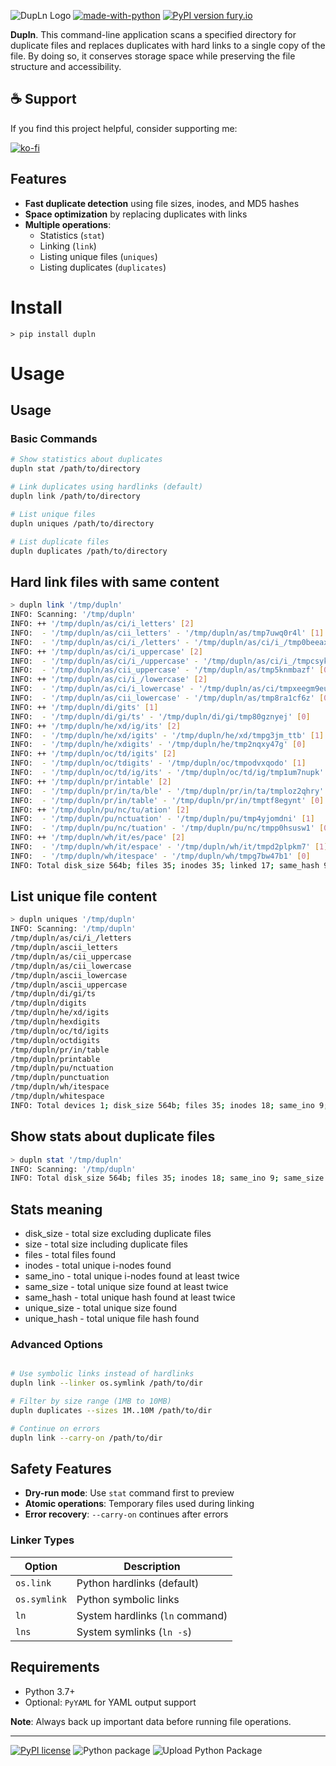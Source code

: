 ![DupLn Logo](dupln.png)
[![made-with-python](https://img.shields.io/badge/Made%20with-Python-1f425f.svg)](https://www.python.org/)
[![PyPI version fury.io](https://badge.fury.io/py/dupln.svg)](https://pypi.python.org/pypi/dupln/)

**Dupln**. This command-line application scans a specified directory for duplicate files and replaces duplicates with hard links to a single
copy of the file. By doing so, it conserves storage space while preserving the file structure and accessibility.

## ☕ Support

If you find this project helpful, consider supporting me:

[![ko-fi](https://ko-fi.com/img/githubbutton_sm.svg)](https://ko-fi.com/B0B01E8SY7)

## Features

- **Fast duplicate detection** using file sizes, inodes, and MD5 hashes
- **Space optimization** by replacing duplicates with links
- **Multiple operations**:
  - Statistics (`stat`)
  - Linking (`link`)
  - Listing unique files (`uniques`)
  - Listing duplicates (`duplicates`)

# Install

```
> pip install dupln
```

# Usage

## Usage

### Basic Commands

```bash
# Show statistics about duplicates
dupln stat /path/to/directory

# Link duplicates using hardlinks (default)
dupln link /path/to/directory

# List unique files
dupln uniques /path/to/directory

# List duplicate files
dupln duplicates /path/to/directory
```

## Hard link files with same content

```bash
> dupln link '/tmp/dupln'
INFO: Scanning: '/tmp/dupln'
INFO: ++ '/tmp/dupln/as/ci/i_letters' [2]
INFO:  - '/tmp/dupln/as/cii_letters' - '/tmp/dupln/as/tmp7uwq0r4l' [1]
INFO:  - '/tmp/dupln/as/ci/i_/letters' - '/tmp/dupln/as/ci/i_/tmp0beeaxht' [0]
INFO: ++ '/tmp/dupln/as/ci/i_uppercase' [2]
INFO:  - '/tmp/dupln/as/ci/i_/uppercase' - '/tmp/dupln/as/ci/i_/tmpcsykrlv5' [1]
INFO:  - '/tmp/dupln/as/cii_uppercase' - '/tmp/dupln/as/tmp5knmbazf' [0]
INFO: ++ '/tmp/dupln/as/ci/i_/lowercase' [2]
INFO:  - '/tmp/dupln/as/ci/i_lowercase' - '/tmp/dupln/as/ci/tmpxeegm9eu' [1]
INFO:  - '/tmp/dupln/as/cii_lowercase' - '/tmp/dupln/as/tmp8ra1cf6z' [0]
INFO: ++ '/tmp/dupln/di/gits' [1]
INFO:  - '/tmp/dupln/di/gi/ts' - '/tmp/dupln/di/gi/tmp80gznyej' [0]
INFO: ++ '/tmp/dupln/he/xd/ig/its' [2]
INFO:  - '/tmp/dupln/he/xd/igits' - '/tmp/dupln/he/xd/tmpg3jm_ttb' [1]
INFO:  - '/tmp/dupln/he/xdigits' - '/tmp/dupln/he/tmp2nqxy47g' [0]
INFO: ++ '/tmp/dupln/oc/td/igits' [2]
INFO:  - '/tmp/dupln/oc/tdigits' - '/tmp/dupln/oc/tmpodvxqodo' [1]
INFO:  - '/tmp/dupln/oc/td/ig/its' - '/tmp/dupln/oc/td/ig/tmp1um7nupk' [0]
INFO: ++ '/tmp/dupln/pr/intable' [2]
INFO:  - '/tmp/dupln/pr/in/ta/ble' - '/tmp/dupln/pr/in/ta/tmploz2qhry' [1]
INFO:  - '/tmp/dupln/pr/in/table' - '/tmp/dupln/pr/in/tmptf8egynt' [0]
INFO: ++ '/tmp/dupln/pu/nc/tu/ation' [2]
INFO:  - '/tmp/dupln/pu/nctuation' - '/tmp/dupln/pu/tmp4yjomdni' [1]
INFO:  - '/tmp/dupln/pu/nc/tuation' - '/tmp/dupln/pu/nc/tmpp0hsusw1' [0]
INFO: ++ '/tmp/dupln/wh/it/es/pace' [2]
INFO:  - '/tmp/dupln/wh/it/espace' - '/tmp/dupln/wh/it/tmpd2plpkm7' [1]
INFO:  - '/tmp/dupln/wh/itespace' - '/tmp/dupln/wh/tmpg7bw47b1' [0]
INFO: Total disk_size 564b; files 35; inodes 35; linked 17; same_hash 9; same_size 8; size 1.1k; uniq_hash 9;
```

## List unique file content

```bash
> dupln uniques '/tmp/dupln'
INFO: Scanning: '/tmp/dupln'
/tmp/dupln/as/ci/i_/letters
/tmp/dupln/ascii_letters
/tmp/dupln/as/cii_uppercase
/tmp/dupln/as/cii_lowercase
/tmp/dupln/ascii_lowercase
/tmp/dupln/ascii_uppercase
/tmp/dupln/di/gi/ts
/tmp/dupln/digits
/tmp/dupln/he/xd/igits
/tmp/dupln/hexdigits
/tmp/dupln/oc/td/igits
/tmp/dupln/octdigits
/tmp/dupln/pr/in/table
/tmp/dupln/printable
/tmp/dupln/pu/nctuation
/tmp/dupln/punctuation
/tmp/dupln/wh/itespace
/tmp/dupln/whitespace
INFO: Total devices 1; disk_size 564b; files 35; inodes 18; same_ino 9; size 1.1k; unique_size 8;
```

## Show stats about duplicate files

```bash
> dupln stat '/tmp/dupln'
INFO: Scanning: '/tmp/dupln'
INFO: Total disk_size 564b; files 35; inodes 18; same_ino 9; same_size 8; size 1.1k;
```

## Stats meaning

- disk_size - total size excluding duplicate files
- size - total size including duplicate files
- files - total files found
- inodes - total unique i-nodes found
- same_ino - total unique i-nodes found at least twice
- same_size - total unique size found at least twice
- same_hash - total unique hash found at least twice
- unique_size - total unique size found
- unique_hash - total unique file hash found

### Advanced Options

```bash

# Use symbolic links instead of hardlinks
dupln link --linker os.symlink /path/to/dir

# Filter by size range (1MB to 10MB)
dupln duplicates --sizes 1M..10M /path/to/dir

# Continue on errors
dupln link --carry-on /path/to/dir
```

## Safety Features

- **Dry-run mode**: Use `stat` command first to preview
- **Atomic operations**: Temporary files used during linking
- **Error recovery**: `--carry-on` continues after errors

### Linker Types

| Option       | Description                     |
| ------------ | ------------------------------- |
| `os.link`    | Python hardlinks (default)      |
| `os.symlink` | Python symbolic links           |
| `ln`         | System hardlinks (`ln` command) |
| `lns`        | System symlinks (`ln -s`)       |

## Requirements

- Python 3.7+
- Optional: `PyYAML` for YAML output support

**Note**: Always back up important data before running file operations.

---

[![PyPI license](https://img.shields.io/pypi/l/dupln.svg)](https://pypi.python.org/pypi/dupln/)
![Python package](https://github.com/jet-logic/dupln/workflows/Python%20package/badge.svg)
![Upload Python Package](https://github.com/jet-logic/dupln/workflows/Upload%20Python%20Package/badge.svg)
